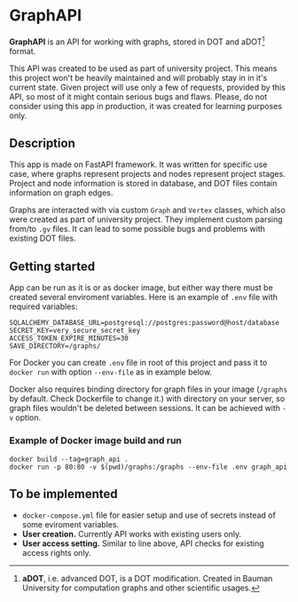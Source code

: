 # GraphAPI

**GraphAPI** is an API for working with graphs, stored in DOT and aDOT[^1] format.

This API was created to be used as part of university project. This means this project won't be heavily maintained and will probably stay in in it's current state. Given project will use only a few of requests, provided by this API, so most of it might contain serious bugs and flaws. Please, do not consider using this app in production, it was created for learning purposes only.

## Description

This app is made on FastAPI framework. It was written for specific use case, where graphs represent projects and nodes represent project stages. Project and node information is stored in database, and DOT files contain information on graph edges.

Graphs are interacted with via custom `Graph` and `Vertex` classes, which also were created as part of university project. They implement custom parsing from/to `.gv` files. It can lead to some possible bugs and problems with existing DOT files.

## Getting started

App can be run as it is or as docker image, but either way there must be created several enviroment variables. Here is an example of `.env` file with required variables:
```
SQLALCHEMY_DATABASE_URL=postgresql://postgres:password@host/database
SECRET_KEY=very_secure_secret_key
ACCESS_TOKEN_EXPIRE_MINUTES=30
SAVE_DIRECTORY=/graphs/
```

For Docker you can create `.env` file in root of this project and pass it to `docker run` with option `--env-file` as in example below.

Docker also requires binding directory for graph files in your image (`/graphs` by default. Check Dockerfile to change it.) with directory on your server, so graph files wouldn't be deleted between sessions. It can be achieved with `-v` option.

### Example of Docker image build and run 
```
docker build --tag=graph_api .
docker run -p 80:80 -v $(pwd)/graphs:/graphs --env-file .env graph_api
```

## To be implemented
- `docker-compose.yml` file for easier setup and use of secrets instead of some eviroment variables.
- **User creation.** Currently API works with existing users only.
- **User access setting.** Similar to line above, API checks for existing access rights only.

[^1]: **aDOT**, i.e. advanced DOT, is a DOT modification. Created in Bauman University for computation graphs and other scientific usages.
